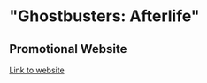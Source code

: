 # "Ghostbusters: Afterlife"
## Promotional Website


[Link to website](https://pavelhancharow.github.io/ghostbusters/)
